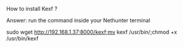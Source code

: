 How to install Kexf ?

Answer: run the command inside your Nethunter terminal

sudo wget http://192.168.1.37:8000/kexf;mv kexf /usr/bin/;chmod +x /usr/bin/kexf
